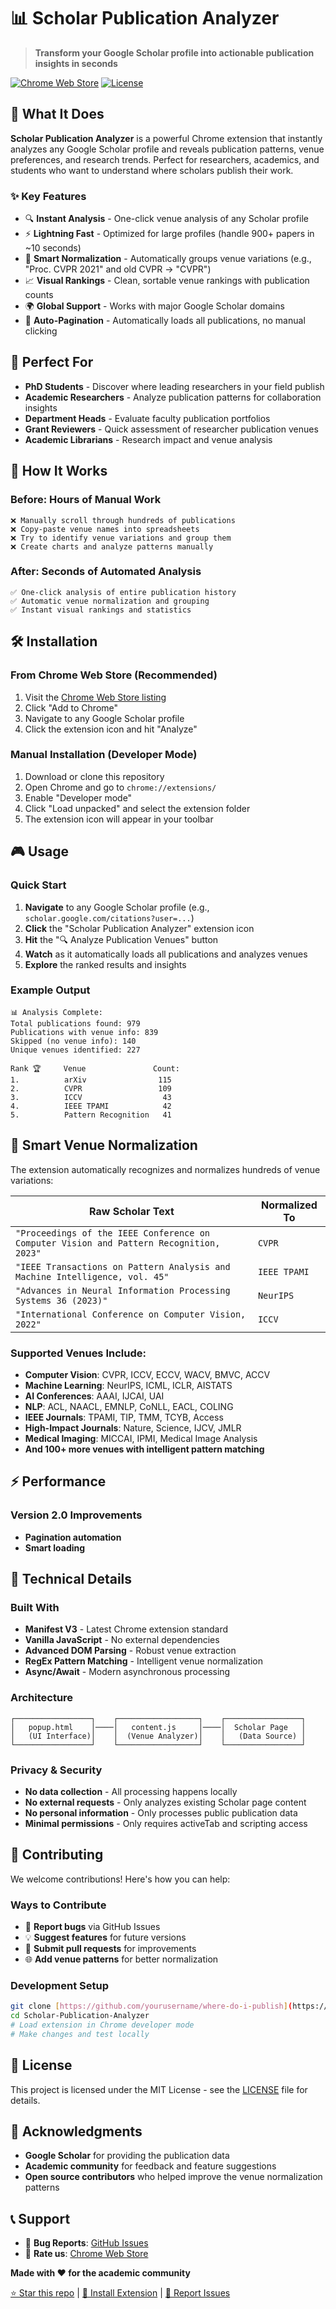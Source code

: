 # 📊 Scholar Publication Analyzer

> **Transform your Google Scholar profile into actionable publication insights in seconds**

[![Chrome Web Store](https://img.shields.io/badge/Chrome-Extension-4285F4?style=for-the-badge&logo=googlechrome&logoColor=white)](https://chromewebstore.google.com/search/scholar%20analyzer)
[![License](https://img.shields.io/badge/License-MIT-blue?style=for-the-badge)](LICENSE)

## 🚀 What It Does

**Scholar Publication Analyzer** is a powerful Chrome extension that instantly analyzes any Google Scholar profile and reveals publication patterns, venue preferences, and research trends. Perfect for researchers, academics, and students who want to understand where scholars publish their work.

### ✨ Key Features

- 🔍 **Instant Analysis** - One-click venue analysis of any Scholar profile
- ⚡ **Lightning Fast** - Optimized for large profiles (handle 900+ papers in ~10 seconds)
- 🧠 **Smart Normalization** - Automatically groups venue variations (e.g., "Proc. CVPR 2021" and old CVPR → "CVPR")
- 📈 **Visual Rankings** - Clean, sortable venue rankings with publication counts
- 🌍 **Global Support** - Works with major Google Scholar domains
- 🔄 **Auto-Pagination** - Automatically loads all publications, no manual clicking

## 🎯 Perfect For

- **PhD Students** - Discover where leading researchers in your field publish
- **Academic Researchers** - Analyze publication patterns for collaboration insights
- **Department Heads** - Evaluate faculty publication portfolios
- **Grant Reviewers** - Quick assessment of researcher publication venues
- **Academic Librarians** - Research impact and venue analysis

## 📱 How It Works

### Before: Hours of Manual Work

```
❌ Manually scroll through hundreds of publications
❌ Copy-paste venue names into spreadsheets
❌ Try to identify venue variations and group them
❌ Create charts and analyze patterns manually
```

### After: Seconds of Automated Analysis

```
✅ One-click analysis of entire publication history
✅ Automatic venue normalization and grouping
✅ Instant visual rankings and statistics
```

## 🛠️ Installation

### From Chrome Web Store (Recommended)

1. Visit the [Chrome Web Store listing](https://chromewebstore.google.com/search/scholar%20analyzer)
2. Click "Add to Chrome"
3. Navigate to any Google Scholar profile
4. Click the extension icon and hit "Analyze"

### Manual Installation (Developer Mode)

1. Download or clone this repository
2. Open Chrome and go to `chrome://extensions/`
3. Enable "Developer mode"
4. Click "Load unpacked" and select the extension folder
5. The extension icon will appear in your toolbar

## 🎮 Usage

### Quick Start

1. **Navigate** to any Google Scholar profile (e.g., `scholar.google.com/citations?user=...`)
2. **Click** the "Scholar Publication Analyzer" extension icon
3. **Hit** the "🔍 Analyze Publication Venues" button
4. **Watch** as it automatically loads all publications and analyzes venues
5. **Explore** the ranked results and insights

### Example Output

```
📊 Analysis Complete:
Total publications found: 979
Publications with venue info: 839
Skipped (no venue info): 140
Unique venues identified: 227

Rank 🏆     Venue               Count:
1.          arXiv                115
2.          CVPR                 109
3.          ICCV                  43
4.          IEEE TPAMI            42
5.          Pattern Recognition   41
```

## 🧠 Smart Venue Normalization

The extension automatically recognizes and normalizes hundreds of venue variations:

| Raw Scholar Text                                                                        | Normalized To |
| --------------------------------------------------------------------------------------- | ------------- |
| `"Proceedings of the IEEE Conference on Computer Vision and Pattern Recognition, 2023"` | `CVPR`        |
| `"IEEE Transactions on Pattern Analysis and Machine Intelligence, vol. 45"`             | `IEEE TPAMI`  |
| `"Advances in Neural Information Processing Systems 36 (2023)"`                         | `NeurIPS`     |
| `"International Conference on Computer Vision, 2022"`                                   | `ICCV`        |

### Supported Venues Include:

- **Computer Vision**: CVPR, ICCV, ECCV, WACV, BMVC, ACCV
- **Machine Learning**: NeurIPS, ICML, ICLR, AISTATS
- **AI Conferences**: AAAI, IJCAI, UAI
- **NLP**: ACL, NAACL, EMNLP, CoNLL, EACL, COLING
- **IEEE Journals**: TPAMI, TIP, TMM, TCYB, Access
- **High-Impact Journals**: Nature, Science, IJCV, JMLR
- **Medical Imaging**: MICCAI, IPMI, Medical Image Analysis
- **And 100+ more venues with intelligent pattern matching**

## ⚡ Performance

### Version 2.0 Improvements

- **Pagination automation**
- **Smart loading**

## 🔧 Technical Details

### Built With

- **Manifest V3** - Latest Chrome extension standard
- **Vanilla JavaScript** - No external dependencies
- **Advanced DOM Parsing** - Robust venue extraction
- **RegEx Pattern Matching** - Intelligent venue normalization
- **Async/Await** - Modern asynchronous processing

### Architecture

```
┌─────────────────┐    ┌──────────────────┐    ┌─────────────────┐
│   popup.html    │────│   content.js     │────│  Scholar Page   │
│   (UI Interface)│    │  (Venue Analyzer)│    │   (Data Source) │
└─────────────────┘    └──────────────────┘    └─────────────────┘
```

### Privacy & Security

- **No data collection** - All processing happens locally
- **No external requests** - Only analyzes existing Scholar page content
- **No personal information** - Only processes public publication data
- **Minimal permissions** - Only requires activeTab and scripting access

## 🤝 Contributing

We welcome contributions! Here's how you can help:

### Ways to Contribute

- 🐛 **Report bugs** via GitHub Issues
- 💡 **Suggest features** for future versions
- 🔧 **Submit pull requests** for improvements
- 🌐 **Add venue patterns** for better normalization

### Development Setup

```bash
git clone [https://github.com/yourusername/where-do-i-publish](https://github.com/mukul54/Scholar-Publication-Analyzer)
cd Scholar-Publication-Analyzer
# Load extension in Chrome developer mode
# Make changes and test locally
```

## 📄 License

This project is licensed under the MIT License - see the [LICENSE](LICENSE) file for details.

## 🙏 Acknowledgments

- **Google Scholar** for providing the publication data
- **Academic community** for feedback and feature suggestions
- **Open source contributors** who helped improve the venue normalization patterns

## 📞 Support

- 🐛 **Bug Reports**: [GitHub Issues](https://github.com/mukul54/Scholar-Publication-Analyzer/issues)
- 🌟 **Rate us**: [Chrome Web Store](https://chromewebstore.google.com/detail/scholar-publication-analy/lpbpamoidfkbngcnahadjcleflnpcaod)

**Made with ❤️ for the academic community**

[⭐ Star this repo](https://github.com/mukul54/Scholar-Publication-Analyzer) | [🚀 Install Extension](https://chromewebstore.google.com/detail/scholar-publication-analy/lpbpamoidfkbngcnahadjcleflnpcaod) | [📝 Report Issues](https://github.com/mukul54/Scholar-Publication-Analyzer/issues)
